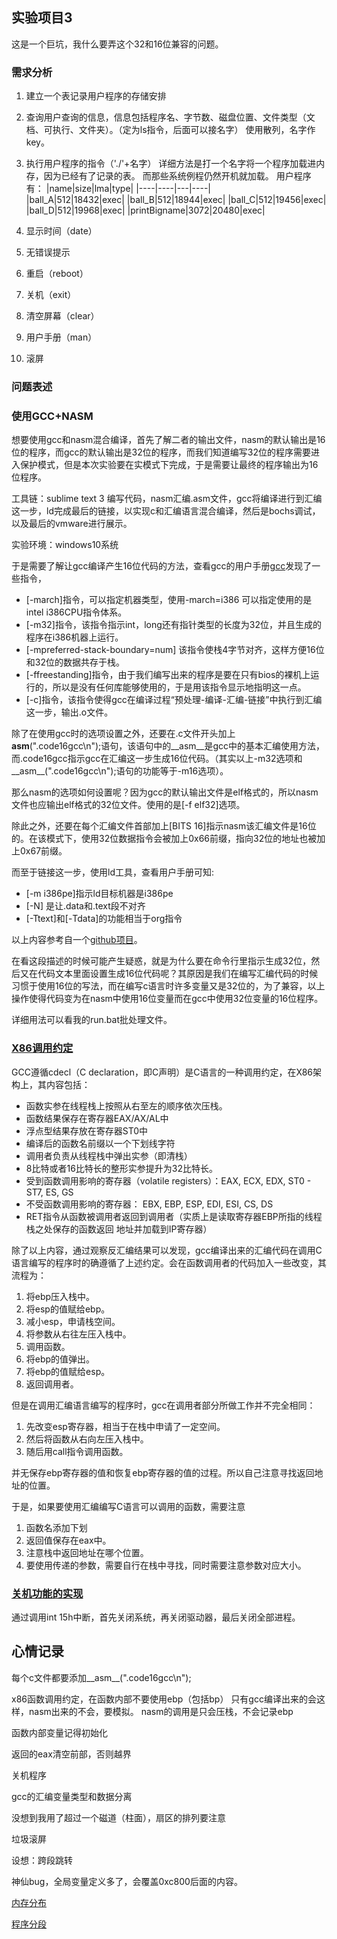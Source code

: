 实验项目3
---
这是一个巨坑，我什么要弄这个32和16位兼容的问题。

### 需求分析
1. 建立一个表记录用户程序的存储安排
2. 查询用户查询的信息，信息包括程序名、字节数、磁盘位置、文件类型（文档、可执行、文件夹）。（定为ls指令，后面可以接名字）
    使用散列，名字作key。
3. 执行用户程序的指令（'./'+名字）
    详细方法是打一个名字将一个程序加载进内存，因为已经有了记录的表。
    而那些系统例程仍然开机就加载。
    用户程序有：
    |name|size|lma|type|
    |----|----|---|----|  
    |ball_A|512|18432|exec| 
    |ball_B|512|18944|exec|
    |ball_C|512|19456|exec|
    |ball_D|512|19968|exec|
    |printBigname|3072|20480|exec|

4. 显示时间（date）
5. 无错误提示
6. 重启（reboot）
7. 关机（exit）
8. 清空屏幕（clear）
9. 用户手册（man）
10. 滚屏

### 问题表述

### 使用GCC+NASM

想要使用gcc和nasm混合编译，首先了解二者的输出文件，nasm的默认输出是16位的程序，而gcc的默认输出是32位的程序，而我们知道编写32位的程序需要进入保护模式，但是本次实验要在实模式下完成，于是需要让最终的程序输出为16位程序。

工具链：sublime text 3 编写代码，nasm汇编.asm文件，gcc将编译进行到汇编这一步，ld完成最后的链接，以实现c和汇编语言混合编译，然后是bochs调试，以及最后的vmware进行展示。

实验环境：windows10系统

于是需要了解让gcc编译产生16位代码的方法，查看gcc的用户手册[gcc]发现了一些指令，
+ [-march]指令，可以指定机器类型，使用-march=i386 可以指定使用的是intel i386CPU指令体系。
+ [-m32]指令，该指令指示int，long还有指针类型的长度为32位，并且生成的程序在i386机器上运行。
+ [-mpreferred-stack-boundary=num] 该指令使栈4字节对齐，这样方便16位和32位的数据共存于栈。
+ [-ffreestanding]指令，由于我们编写出来的程序是要在只有bios的裸机上运行的，所以是没有任何库能够使用的，于是用该指令显示地指明这一点。
+ [-c]指令，该指令使得gcc在编译过程“预处理-编译-汇编-链接”中执行到汇编这一步，输出.o文件。

除了在使用gcc时的选项设置之外，还要在.c文件开头加上 __asm__(".code16gcc\n");语句，该语句中的__asm__是gcc中的基本汇编使用方法，而.code16gcc指示gcc在汇编这一步生成16位代码。（其实以上-m32选项和__asm__(".code16gcc\n");语句的功能等于-m16选项）。

那么nasm的选项如何设置呢？因为gcc的默认输出文件是elf格式的，所以nasm文件也应输出elf格式的32位文件。使用的是[-f elf32]选项。

除此之外，还要在每个汇编文件首部加上[BITS 16]指示nasm该汇编文件是16位的。在该模式下，使用32位数据指令会被加上0x66前缀，指向32位的地址也被加上0x67前缀。

而至于链接这一步，使用ld工具，查看用户手册可知:
+ [-m i386pe]指示ld目标机器是i386pe
+ [-N] 是让.data和.text段不对齐
+ [-Ttext]和[-Tdata]的功能相当于org指令

以上内容参考自一个[github项目](参考项目)。

在看这段描述的时候可能产生疑惑，就是为什么要在命令行里指示生成32位，然后又在代码文本里面设置生成16位代码呢？其原因是我们在编写汇编代码的时候习惯于使用16位的写法，而在编写c语言时许多变量又是32位的，为了兼容，以上操作使得代码变为在nasm中使用16位变量而在gcc中使用32位变量的16位程序。

详细用法可以看我的run.bat批处理文件。

### [X86调用约定][wikiX86]

GCC遵循cdecl（C declaration，即C声明）是C语言的一种调用约定，在X86架构上，其内容包括：
+ 函数实参在线程栈上按照从右至左的顺序依次压栈。
+ 函数结果保存在寄存器EAX/AX/AL中
+ 浮点型结果存放在寄存器ST0中
+ 编译后的函数名前缀以一个下划线字符
+ 调用者负责从线程栈中弹出实参（即清栈）
+ 8比特或者16比特长的整形实参提升为32比特长。
+ 受到函数调用影响的寄存器（volatile registers）：EAX, ECX, EDX, ST0 - ST7, ES, GS
+ 不受函数调用影响的寄存器： EBX, EBP, ESP, EDI, ESI, CS, DS
+ RET指令从函数被调用者返回到调用者（实质上是读取寄存器EBP所指的线程栈之处保存的函数返回 地址并加载到IP寄存器）

除了以上内容，通过观察反汇编结果可以发现，gcc编译出来的汇编代码在调用C语言编写的程序时的确遵循了上述约定。会在函数调用者的代码加入一些改变，其流程为：
1. 将ebp压入栈中。
2. 将esp的值赋给ebp。
3. 减小esp，申请栈空间。
4. 将参数从右往左压入栈中。
5. 调用函数。
6. 将ebp的值弹出。
7. 将ebp的值赋给esp。
8. 返回调用者。

但是在调用汇编语言编写的程序时，gcc在调用者部分所做工作并不完全相同：
1. 先改变esp寄存器，相当于在栈中申请了一定空间。
2. 然后将函数从右向左压入栈中。
3. 随后用call指令调用函数。
 
并无保存ebp寄存器的值和恢复ebp寄存器的值的过程。所以自己注意寻找返回地址的位置。

于是，如果要使用汇编编写C语言可以调用的函数，需要注意

1. 函数名添加下划
2. 返回值保存在eax中。
3. 注意栈中返回地址在哪个位置。
4. 要使用传递的参数，需要自行在栈中寻找，同时需要注意参数对应大小。

### [关机功能的实现][关机]

通过调用int 15h中断，首先关闭系统，再关闭驱动器，最后关闭全部进程。


心情记录
-----
每个c文件都要添加__asm__(".code16gcc\n");

x86函数调用约定，在函数内部不要使用ebp（包括bp）
只有gcc编译出来的会这样，nasm出来的不会，要模拟。
nasm的调用是只会压栈，不会记录ebp

函数内部变量记得初始化

返回的eax清空前部，否则越界

关机程序

gcc的汇编变量类型和数据分离

没想到我用了超过一个磁道（柱面），扇区的排列要注意

垃圾滚屏

设想：跨段跳转

神仙bug，全局变量定义多了，会覆盖0xc800后面的内容。

[内存分布][内存分布]

[程序分段][程序分段]

[程序分段]:[https://zhuanlan.zhihu.com/p/28659560]
[内存分布]:[https://github.com/Urinx/SomeCodes/tree/master/Asm/Boot]
[gcc]:[https://gcc.gnu.org/onlinedocs/gcc-5.5.0/gcc/x86-Options.html#x86-Options]
[参考项目]:[https://github.com/richardtsai/homework]
[wikiX86]:[https://zh.wikipedia.org/wiki/X86%E8%B0%83%E7%94%A8%E7%BA%A6%E5%AE%9A#cdecl]
[关机]:[https://blog.csdn.net/wbcuc/article/details/7873314]